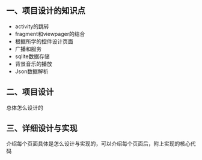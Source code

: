 ## 一、项目设计的知识点

- activity的跳转
- fragment和viewpager的结合
- 根据所学的控件设计页面
- 广播和服务
- sqlite数据存储
- 背景音乐的播放
- Json数据解析

## 二、项目设计

总体怎么设计的

## 三、详细设计与实现

介绍每个页面具体是怎么设计与实现的，可以介绍每个页面后，附上实现的核心代码